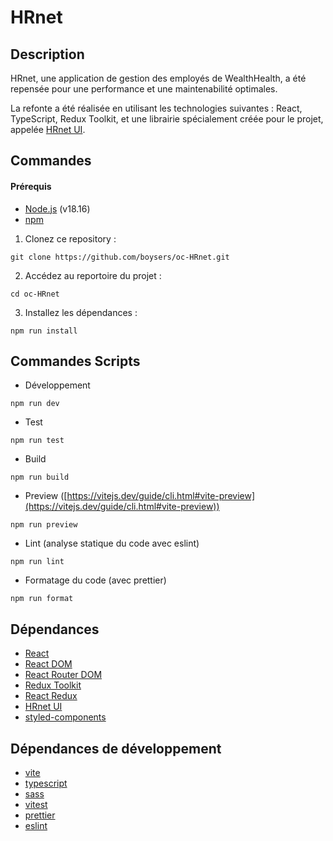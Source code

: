 # HRnet

## Description

HRnet, une application de gestion des employés de WealthHealth, a été repensée pour une performance et une maintenabilité optimales.

La refonte a été réalisée en utilisant les technologies suivantes : React, TypeScript, Redux Toolkit, et une librairie spécialement créée pour le projet, appelée [HRnet UI](https://www.npmjs.com/package/oc-hrnet-ui).

## Commandes

#### Prérequis

-   [Node.js](https://nodejs.org/) (v18.16)
-   [npm](https://www.npmjs.com/)

1. Clonez ce repository :

```
git clone https://github.com/boysers/oc-HRnet.git
```

2. Accédez au reportoire du projet :

```
cd oc-HRnet
```

3. Installez les dépendances :

```
npm run install
```

## Commandes Scripts

-   Développement

```
npm run dev
```

-   Test

```
npm run test
```

-   Build

```
npm run build
```

-   Preview ([https://vitejs.dev/guide/cli.html#vite-preview](https://vitejs.dev/guide/cli.html#vite-preview))

```
npm run preview
```

-   Lint (analyse statique du code avec eslint)

```
npm run lint
```

-   Formatage du code (avec prettier)

```
npm run format
```

## Dépendances

-   [React](https://fr.react.dev/)
-   [React DOM](https://www.npmjs.com/package/react-dom)
-   [React Router DOM](https://reactrouter.com/en/main)
-   [Redux Toolkit](https://redux-toolkit.js.org/)
-   [React Redux](https://github.com/reduxjs/react-redux)
-   [HRnet UI](https://www.npmjs.com/package/oc-hrnet-ui)
-   [styled-components](https://styled-components.com/)

## Dépendances de développement

-   [vite](https://vitejs.dev/)
-   [typescript](https://www.typescriptlang.org/)
-   [sass](https://sass-lang.com/)
-   [vitest](https://vitest.dev/)
-   [prettier](https://prettier.io/)
-   [eslint](https://eslint.org/)
